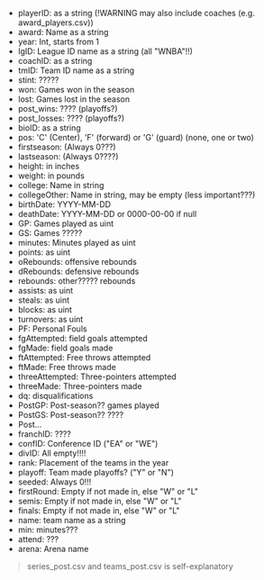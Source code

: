 - playerID: as a string (!WARNING may also include coaches (e.g. award_players.csv))
- award: Name as a string
- year: Int, starts from 1
- lgID: League ID name as a string (all "WNBA"!!)
- coachID: as a string
- tmID: Team ID name as a string
- stint: ?????
- won: Games won in the season
- lost: Games lost in the season
- post_wins: ???? (playoffs?)
- post_losses: ???? (playoffs?)
- bioID: as a string
- pos: 'C' (Center), 'F' (forward) or 'G' (guard) (none, one or two)
- firstseason: (Always 0???)
- lastseason: (Always 0????)
- height: in inches
- weight: in pounds
- college: Name in string
- collegeOther: Name in string, may be empty (less important???)
- birthDate: YYYY-MM-DD
- deathDate: YYYY-MM-DD or 0000-00-00 if null
- GP: Games played as uint
- GS: Games ?????
- minutes: Minutes played as uint
- points: as uint
- oRebounds: offensive rebounds
- dRebounds: defensive rebounds
- rebounds: other????? rebounds
- assists: as uint
- steals: as uint
- blocks: as uint
- turnovers: as uint
- PF: Personal Fouls
- fgAttempted: field goals attempted
- fgMade: field goals made
- ftAttempted: Free throws attempted
- ftMade: Free throws made
- threeAttempted: Three-pointers attempted
- threeMade: Three-pointers made
- dq: disqualifications
- PostGP: Post-season?? games played
- PostGS: Post-season?? ????
- Post...
- franchID: ????
- confID: Conference ID ("EA" or "WE")
- divID: All empty!!!!
- rank: Placement of the teams in the year
- playoff: Team made playoffs? ("Y" or "N")
- seeded: Always 0!!!
- firstRound: Empty if not made in, else "W" or "L"
- semis: Empty if not made in, else "W" or "L"
- finals: Empty if not made in, else "W" or "L"
- name: team name as a string
- min: minutes???
- attend: ???
- arena: Arena name

> series_post.csv and teams_post.csv is self-explanatory
